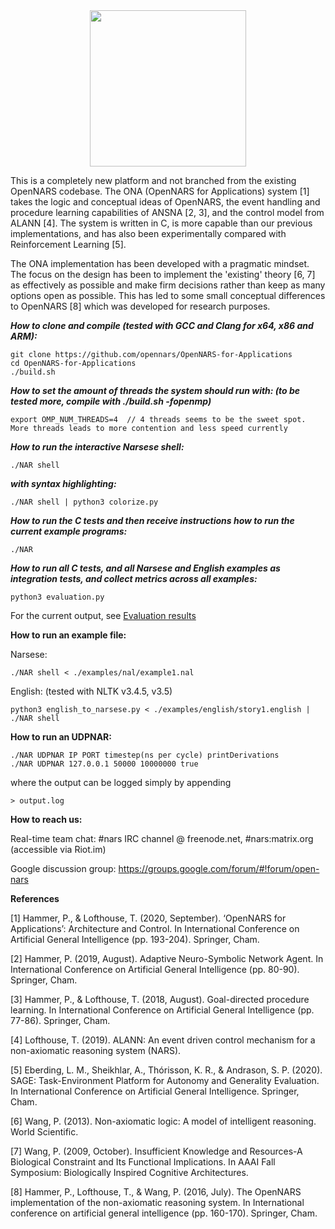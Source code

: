 <div style="text-align:center"><img src="https://user-images.githubusercontent.com/8284677/74609985-02087e80-50e7-11ea-9562-218dec34714d.png" height="250"></div>

This is a completely new platform and not branched from the existing OpenNARS codebase. The ONA (OpenNARS for Applications) system [1] takes the logic and conceptual ideas of OpenNARS, the event handling and procedure learning capabilities of ANSNA [2, 3], and the control model from ALANN [4]. The system is written in C, is more capable than our previous implementations, and has also been experimentally compared with Reinforcement Learning [5]. 

The ONA implementation has been developed with a pragmatic mindset. The focus on the design has been to implement the 'existing' theory [6, 7] as effectively as possible and make firm decisions rather than keep as many options open as possible. This has led to some small conceptual differences to OpenNARS [8] which was developed for research purposes. 


***How to clone and compile (tested with GCC and Clang for x64, x86 and ARM):***

```
git clone https://github.com/opennars/OpenNARS-for-Applications
cd OpenNARS-for-Applications
./build.sh
```

***How to set the amount of threads the system should run with: (to be tested more, compile with ./build.sh -fopenmp)***
```
export OMP_NUM_THREADS=4  // 4 threads seems to be the sweet spot. More threads leads to more contention and less speed currently
```

***How to run the interactive Narsese shell:***

```
./NAR shell
```

***with syntax highlighting:***

```
./NAR shell | python3 colorize.py
```

***How to run the C tests and then receive instructions how to run the current example programs:***

```
./NAR
```

***How to run all C tests, and all Narsese and English examples as integration tests, and collect metrics across all examples:***

```
python3 evaluation.py
```

For the current output, see [Evaluation results](https://github.com/opennars/OpenNARS-for-Applications/wiki/Evaluation-Results-(Tests,-metrics))

**How to run an example file:**

Narsese:

```
./NAR shell < ./examples/nal/example1.nal
```

English: (tested with NLTK v3.4.5, v3.5)

```
python3 english_to_narsese.py < ./examples/english/story1.english | ./NAR shell
```

**How to run an UDPNAR:**

```
./NAR UDPNAR IP PORT timestep(ns per cycle) printDerivations
./NAR UDPNAR 127.0.0.1 50000 10000000 true
```

where the output can be logged simply by appending

```
> output.log
```

**How to reach us:**

Real-time team chat: #nars IRC channel @ freenode.net, #nars:matrix.org (accessible via Riot.im)

Google discussion group: https://groups.google.com/forum/#!forum/open-nars

**References**

[1] Hammer, P., & Lofthouse, T. (2020, September). ‘OpenNARS for Applications’: Architecture and Control. In International Conference on Artificial General Intelligence (pp. 193-204). Springer, Cham.

[2] Hammer, P. (2019, August). Adaptive Neuro-Symbolic Network Agent. In International Conference on Artificial General Intelligence (pp. 80-90). Springer, Cham.

[3] Hammer, P., & Lofthouse, T. (2018, August). Goal-directed procedure learning. In International Conference on Artificial General Intelligence (pp. 77-86). Springer, Cham.

[4] Lofthouse, T. (2019). ALANN: An event driven control mechanism for a non-axiomatic reasoning system (NARS).

[5] Eberding, L. M., Sheikhlar, A., Thórisson, K. R., & Andrason, S. P. (2020). SAGE: Task-Environment Platform for Autonomy and Generality Evaluation. In International Conference on Artificial General Intelligence. Springer, Cham.

[6] Wang, P. (2013). Non-axiomatic logic: A model of intelligent reasoning. World Scientific.

[7] Wang, P. (2009, October). Insufficient Knowledge and Resources-A Biological Constraint and Its Functional Implications. In AAAI Fall Symposium: Biologically Inspired Cognitive Architectures.

[8] Hammer, P., Lofthouse, T., & Wang, P. (2016, July). The OpenNARS implementation of the non-axiomatic reasoning system. In International conference on artificial general intelligence (pp. 160-170). Springer, Cham.

